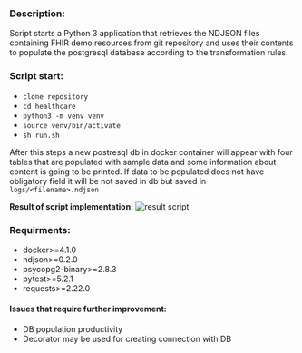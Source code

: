 ### Description:
Script starts a Python 3 application 
that retrieves the NDJSON files containing 
FHIR demo resources from git repository and 
uses their contents to populate the postgresql 
database according to the transformation rules.


### Script start:

* `clone repository`
* `cd healthcare`
* `python3 -m venv venv`
* `source venv/bin/activate`
* `sh run.sh`

After this steps a new postresql db in docker 
container will appear with four tables that
are populated with sample data and some 
information about content is going to be
printed. If data to be populated does not have 
obligatory field it will be not saved in db but 
saved in `logs/<filename>.ndjson`

**Result of script implementation:**
![result script](https://yuras-practice.s3.eu-central-1.amazonaws.com/script_result.png)
    
### Requirments:
* docker>=4.1.0
* ndjson>=0.2.0
* psycopg2-binary>=2.8.3
* pytest>=5.2.1
* requests>=2.22.0


#### Issues that require further improvement:
* DB population productivity
* Decorator may be used for creating connection with DB
